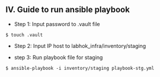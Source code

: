 ## IV. Guide to run ansible playbook
- Step 1: Input password to .vault file
```
$ touch .vault
```

- Step 2: Input IP host to labhok_infra/inventory/staging


- step 3: Run playbook file for staging
```
$ ansible-playbook -i inventory/staging playbook-stg.yml
```
